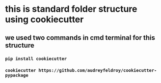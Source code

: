 # this is standard folder structure using cookiecutter
## we used two commands in cmd terminal for this structure
### ```pip install cookiecutter```
### ```cookiecutter https://github.com/audreyfeldroy/cookiecutter-pypackage```
